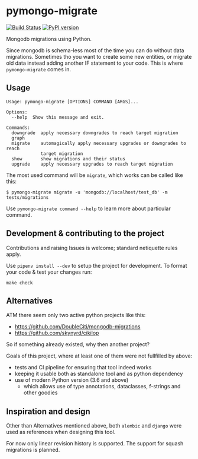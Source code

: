 # pymongo-migrate

[![Build Status](https://travis-ci.org/stxnext/pymongo-migrate.svg?branch=master)](https://travis-ci.org/stxnext/pymongo-migrate)
[![PyPI version](https://badge.fury.io/py/pymongo-migrate.svg)](https://badge.fury.io/py/pymongo-migrate)

Mongodb migrations using Python.

Since mongodb is schema-less most of the time you can do without data migrations.
Sometimes tho you want to create some new entities, or migrate old data instead adding another IF statement to your code.
This is where `pymongo-migrate` comes in.

## Usage

    Usage: pymongo-migrate [OPTIONS] COMMAND [ARGS]...

    Options:
      --help  Show this message and exit.

    Commands:
      downgrade  apply necessary downgrades to reach target migration
      graph
      migrate    automagically apply necessary upgrades or downgrades to reach
                 target migration
      show       show migrations and their status
      upgrade    apply necessary upgrades to reach target migration


The most used command will be `migrate`, which works can be called like this:

    $ pymongo-migrate migrate -u 'mongodb://localhost/test_db' -m tests/migrations

Use `pymongo-migrate command --help` to learn more about particular command.

## Development & contributing to the project

Contributions and raising Issues is welcome; standard netiquette rules apply.

Use `pipenv install --dev` to setup the project for development.
To format your code & test your changes run:

    make check

## Alternatives

ATM there seem only two active python projects like this:
 * https://github.com/DoubleCiti/mongodb-migrations
 * https://github.com/skynyrd/cikilop
 
So if something already existed, why then another project?

Goals of this project, where at least one of them were not fullfilled by above:
 * tests and CI pipeline for ensuring that tool indeed works
 * keeping it usable both as standalone tool and as python dependency
 * use of modern Python version (3.6 and above)
   * which allows use of type annotations, dataclasses, f-strings and other goodies

## Inspiration and design

Other than Alternatives mentioned above, both `alembic` and `django` were used as references when designing this tool.

For now only linear revision history is supported.
The support for squash migrations is planned.
